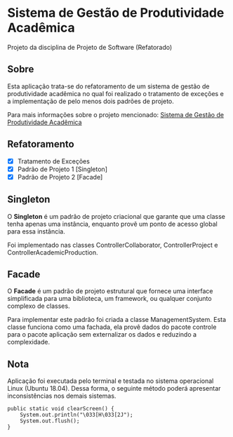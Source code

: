 # Sistema de Gestão de Produtividade Acadêmica

Projeto da disciplina de Projeto de Software (Refatorado)

## Sobre

Esta aplicação trata-se do refatoramento de um sistema de gestão de produtividade acadêmica no qual foi realizado o tratamento de exceções e a implementação de pelo menos dois padrões de projeto.

Para mais informações sobre o projeto mencionado: [Sistema de Gestão de Produtividade Acadêmica](https://github.com/willieny/Academic_Productivity_Management_System)

## Refatoramento

- [x] Tratamento de Exceções
- [x] Padrão de Projeto 1 [Singleton]
- [x] Padrão de Projeto 2 [Facade]

## Singleton

O **Singleton** é um padrão de projeto criacional que garante que uma classe tenha apenas uma instância, enquanto provê um ponto de acesso global para essa instância.

Foi implementado nas classes ControllerCollaborator, ControllerProject e ControllerAcademicProduction.

## Facade

O **Facade** é um padrão de projeto estrutural que fornece uma interface simplificada para uma biblioteca, um framework, ou qualquer conjunto complexo de classes.

Para implementar este padrão foi criada a classe ManagementSystem. Esta classe funciona como uma fachada, ela provê dados do pacote controle para o pacote aplicação sem externalizar os dados e reduzindo a complexidade.

## Nota

Aplicação foi executada pelo terminal e testada no sistema operacional Linux (Ubuntu 18.04). Dessa forma, o seguinte método poderá apresentar inconsistências nos demais sistemas.
```
public static void clearScreen() {
	System.out.println("\033[H\033[2J");
	System.out.flush();
}
```

